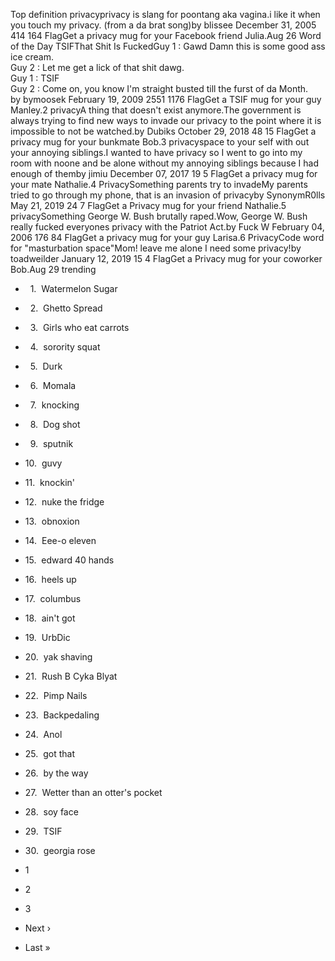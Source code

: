 Top definition privacyprivacy is slang for poontang aka vagina.i like it when you touch my privacy. (from a da brat song)by blissee December 31, 2005 414 164 FlagGet a privacy mug for your Facebook friend Julia.Aug 26 Word of the Day TSIFThat Shit Is FuckedGuy 1 : Gawd Damn this is some good ass ice cream.  
Guy 2 : Let me get a lick of that shit dawg.  
Guy 1 : TSIF  
Guy 2 : Come on, you know I'm straight busted till the furst of da Month.  
by bymoosek February 19, 2009 2551 1176 FlagGet a TSIF mug for your guy Manley.2 privacyA thing that doesn't exist anymore.The government is always trying to find new ways to invade our privacy to the point where it is impossible to not be watched.by Dubiks October 29, 2018 48 15 FlagGet a privacy mug for your bunkmate Bob.3 privacyspace to your self with out your annoying siblings.I wanted to have privacy so I went to go into my room with noone and be alone without my annoying siblings because I had enough of themby jimiu December 07, 2017 19 5 FlagGet a privacy mug for your mate Nathalie.4 PrivacySomething parents try to invadeMy parents tried to go through my phone, that is an invasion of privacyby SynonymR0lls May 21, 2019 24 7 FlagGet a Privacy mug for your friend Nathalie.5 privacySomething George W. Bush brutally raped.Wow, George W. Bush really fucked everyones privacy with the Patriot Act.by Fuck W February 04, 2006 176 84 FlagGet a privacy mug for your guy Larisa.6 PrivacyCode word for "masturbation space"Mom! leave me alone I need some privacy!by toadweilder January 12, 2019 15 4 FlagGet a Privacy mug for your coworker Bob.Aug 29 trending

*     1.  Watermelon Sugar
*     2.  Ghetto Spread
*     3.  Girls who eat carrots
*     4.  sorority squat
*     5.  Durk
*     6.  Momala
*     7.  knocking
*     8.  Dog shot
*     9.  sputnik
*   10.  guvy
*   11.  knockin'
*   12.  nuke the fridge
*   13.  obnoxion
*   14.  Eee-o eleven
*   15.  edward 40 hands
*   16.  heels up
*   17.  columbus
*   18.  ain't got
*   19.  UrbDic
*   20.  yak shaving
*   21.  Rush B Cyka Blyat
*   22.  Pimp Nails
*   23.  Backpedaling
*   24.  Anol
*   25.  got that
*   26.  by the way
*   27.  Wetter than an otter's pocket
*   28.  soy face
*   29.  TSIF
*   30.  georgia rose

*   1
*   2
*   3
*   Next ›
*   Last »